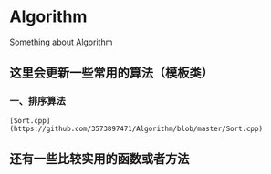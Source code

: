 # Algorithm
Something about Algorithm

## 这里会更新一些常用的算法（模板类）
### 一、排序算法
    [Sort.cpp](https://github.com/3573897471/Algorithm/blob/master/Sort.cpp)

## 还有一些比较实用的函数或者方法

